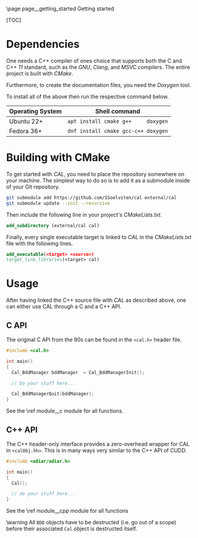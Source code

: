 \page page__getting_started Getting started

[TOC]

Dependencies
=========================

One needs a C++ compiler of ones choice that supports both the C and C++ *11*
standard, such as the *GNU*, *Clang*, and *MSVC* compilers. The entire project
is built with *CMake*.

Furthermore, to create the documentation files, you need the *Doxygen* tool.

To install all of the above then run the respective command below.

| Operating System | Shell command                       |
|------------------|-------------------------------------|
| Ubuntu 22+       | `apt install cmake g++     doxygen` |
| Fedora 36+       | `dnf install cmake gcc-c++ doxygen` |

Building with CMake
=========================

To get started with *CAL*, you need to place the repository somewhere on your
machine. The simplest way to do so is to add it as a submodule inside of your
Git repository.

```bash
git submodule add https://github.com/SSoelvsten/cal external/cal
git submodule update --init --recursive
```

Then include the following line in your project's *CMakeLists.txt*.

```cmake
add_subdirectory (external/cal cal)
```

Finally, every single executable target is linked to *CAL* in the
*CMakeLists.txt* file with the following lines.

```cmake
add_executable(<target> <source>)
target_link_libraries(<target> cal)
```

Usage
=========================

After having linked the C++ source file with *CAL* as described above, one can
either use CAL through a C and a C++ API.

C API
-------------------------

The original C API from the 90s can be found in the `<cal.h>` header file.

```c
#include <cal.h>

int main()
{
  Cal_BddManager bddManager  = Cal_BddManagerInit();

  // Do your stuff here...

  Cal_BddManagerQuit(bddManager);
}
```

See the \ref module__c module for all functions.

C++ API
-------------------------

The C++ header-only interface provides a zero-overhead wrapper for CAL in
`<calObj.hh>`. This is in many ways very similar to the C++ API of CUDD.

```cpp
#include <adiar/adiar.h>

int main()
{
  Cal();

  // do your stuff here...
}
```

See the \ref module__cpp module for all functions

\warning All `BDD` objects have to be destructed (i.e. go out of a scope) before
their associated `Cal` object is destructed itself.
